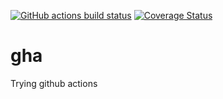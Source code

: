 [![GitHub actions build status](https://github.com/vecxoz/gha/actions/workflows/actions.yaml/badge.svg)](https://github.com/vecxoz/gha/actions)
[![Coverage Status](https://coveralls.io/repos/github/vecxoz/gha/badge.svg?branch=dev)](https://coveralls.io/github/vecxoz/gha?branch=dev)

# gha
Trying github actions

